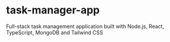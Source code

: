 # task-manager-app
Full-stack task management application built with Node.js, React, TypeScript, MongoDB and Tailwind CSS
